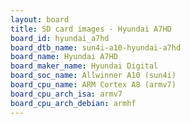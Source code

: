 ```yaml
---
layout: board
title: SD card images - Hyundai A7HD
board_id: hyundai_a7hd
board_dtb_name: sun4i-a10-hyundai-a7hd
board_name: Hyundai A7HD
board_maker_name: Hyundai Digital
board_soc_name: Allwinner A10 (sun4i)
board_cpu_name: ARM Cortex A8 (armv7)
board_cpu_arch_isa: armv7
board_cpu_arch_debian: armhf
---
```

